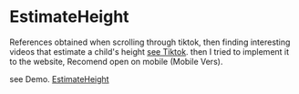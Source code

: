 # EstimateHeight


References obtained when scrolling through tiktok, then finding interesting videos 
that estimate a child's height <a href="https://vt.tiktok.com/ZGJByMPxH/">see Tiktok</a>. 
then I tried to implement it to the website, Recomend open on mobile (Mobile Vers).

see Demo. <a href="https://yanuareka.github.io/EstimateHeight/">EstimateHeight</a>

